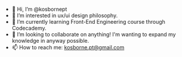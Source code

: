 - 👋 Hi, I’m @kosbornept
- 👀 I’m interested in ux/ui design philosophy.
- 🌱 I’m currently learning Front-End Engineering course through Codecademy.
- 💞️ I’m looking to collaborate on anything! I'm wanting to expand my knowledge in anyway possible. 
- 📫 How to reach me: kosborne.pt@gmail.com

<!---
kosbornept/kosbornept is a ✨ special ✨ repository because its `README.md` (this file) appears on your GitHub profile.
You can click the Preview link to take a look at your changes.
--->
